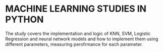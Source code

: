 # MACHINE LEARNING STUDIES IN PYTHON

 The study covers the implementation and logic of KNN, SVM, Logistic Regression and neural network models and how to implement them using different parameters, measuring perofrmance for each parameter.
